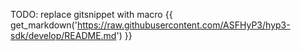 TODO: replace gitsnippet with macro
{{ get_markdown('https://raw.githubusercontent.com/ASFHyP3/hyp3-sdk/develop/README.md') }}